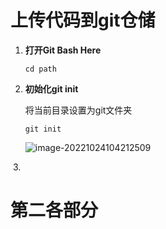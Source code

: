 # 上传代码到git仓储

1. **打开Git Bash Here**

   `cd path`

2. **初始化git init**

   将当前目录设置为git文件夹

   `git init`

   ![image-20221024104212509](C:\Users\Pc\AppData\Roaming\Typora\typora-user-images\image-20221024104212509.png)

​	3.















# 第二各部分

